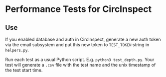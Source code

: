 # Performance Tests for CircInspect

## Use
If you enabled database and auth in CircInspect, generate a new auth token via the email subsystem and put this new token to `TEST_TOKEN` string in `helpers.py`.

Run each test as a usual Python script. E.g. `python3 test_depth.py`. Your test will generate a `.csv` file with the test name and the unix timestamp of the test start time.
